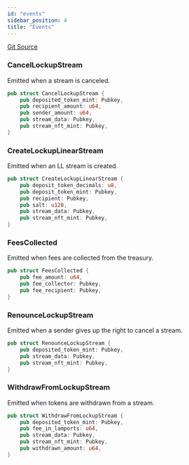 ```yaml
---
id: "events"
sidebar_position: 4
title: "Events"
---
```


[Git Source](https://github.com/sablier-labs/solsab/blob/e1085fe87ea3d02556156ee446e820d150af483e/programs/lockup/src/utils/events.rs)

### CancelLockupStream

Emitted when a stream is canceled.

```rust
pub struct CancelLockupStream {
    pub deposited_token_mint: Pubkey,
    pub recipient_amount: u64,
    pub sender_amount: u64,
    pub stream_data: Pubkey,
    pub stream_nft_mint: Pubkey,
}
```

### CreateLockupLinearStream

Emitted when an LL stream is created.

```rust
pub struct CreateLockupLinearStream {
    pub deposit_token_decimals: u8,
    pub deposit_token_mint: Pubkey,
    pub recipient: Pubkey,
    pub salt: u128,
    pub stream_data: Pubkey,
    pub stream_nft_mint: Pubkey,
}
```

### FeesCollected

Emitted when fees are collected from the treasury.

```rust
pub struct FeesCollected {
    pub fee_amount: u64,
    pub fee_collector: Pubkey,
    pub fee_recipient: Pubkey,
}
```

### RenounceLockupStream

Emitted when a sender gives up the right to cancel a stream.

```rust
pub struct RenounceLockupStream {
    pub deposited_token_mint: Pubkey,
    pub stream_data: Pubkey,
    pub stream_nft_mint: Pubkey,
}
```

### WithdrawFromLockupStream

Emitted when tokens are withdrawn from a stream.

```rust
pub struct WithdrawFromLockupStream {
    pub deposited_token_mint: Pubkey,
    pub fee_in_lamports: u64,
    pub stream_data: Pubkey,
    pub stream_nft_mint: Pubkey,
    pub withdrawn_amount: u64,
}
```

